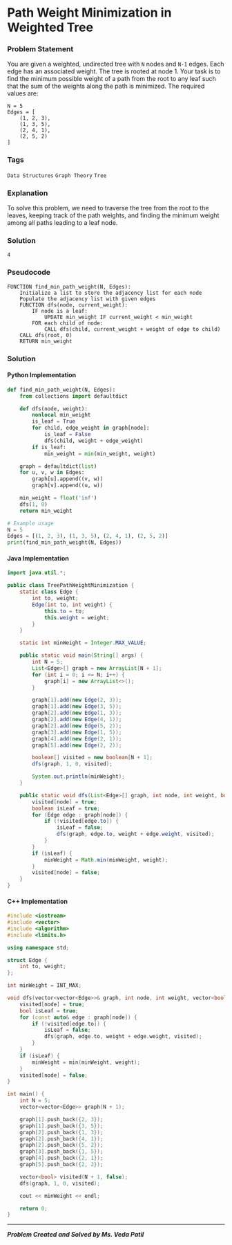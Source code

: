 
# Path Weight Minimization in Weighted Tree

### Problem Statement

You are given a weighted, undirected tree with `N` nodes and `N-1` edges. Each edge has an associated weight. The tree is rooted at node 1. Your task is to find the minimum possible weight of a path from the root to any leaf such that the sum of the weights along the path is minimized.
The required values are:
```
N = 5
Edges = [
    (1, 2, 3),
    (1, 3, 5),
    (2, 4, 1),
    (2, 5, 2)
]
```

### Tags

```Data Structures```  ```Graph Theory``` ```Tree``` 

### Explanation

To solve this problem, we need to traverse the tree from the root to the leaves, keeping track of the path weights, and finding the minimum weight among all paths leading to a leaf node.

### Solution
```
4
```
### Pseudocode

```text
FUNCTION find_min_path_weight(N, Edges):
    Initialize a list to store the adjacency list for each node
    Populate the adjacency list with given edges
    FUNCTION dfs(node, current_weight):
        IF node is a leaf:
            UPDATE min_weight IF current_weight < min_weight
        FOR each child of node:
            CALL dfs(child, current_weight + weight of edge to child)
    CALL dfs(root, 0)
    RETURN min_weight
```

### Solution

#### Python Implementation
```python
def find_min_path_weight(N, Edges):
    from collections import defaultdict

    def dfs(node, weight):
        nonlocal min_weight
        is_leaf = True
        for child, edge_weight in graph[node]:
            is_leaf = False
            dfs(child, weight + edge_weight)
        if is_leaf:
            min_weight = min(min_weight, weight)

    graph = defaultdict(list)
    for u, v, w in Edges:
        graph[u].append((v, w))
        graph[v].append((u, w))

    min_weight = float('inf')
    dfs(1, 0)
    return min_weight

# Example usage
N = 5
Edges = [(1, 2, 3), (1, 3, 5), (2, 4, 1), (2, 5, 2)]
print(find_min_path_weight(N, Edges))
```
#### Java Implementation
```java
import java.util.*;

public class TreePathWeightMinimization {
    static class Edge {
        int to, weight;
        Edge(int to, int weight) {
            this.to = to;
            this.weight = weight;
        }
    }

    static int minWeight = Integer.MAX_VALUE;

    public static void main(String[] args) {
        int N = 5;
        List<Edge>[] graph = new ArrayList[N + 1];
        for (int i = 0; i <= N; i++) {
            graph[i] = new ArrayList<>();
        }

        graph[1].add(new Edge(2, 3));
        graph[1].add(new Edge(3, 5));
        graph[2].add(new Edge(1, 3));
        graph[2].add(new Edge(4, 1));
        graph[2].add(new Edge(5, 2));
        graph[3].add(new Edge(1, 5));
        graph[4].add(new Edge(2, 1));
        graph[5].add(new Edge(2, 2));

        boolean[] visited = new boolean[N + 1];
        dfs(graph, 1, 0, visited);

        System.out.println(minWeight);
    }

    public static void dfs(List<Edge>[] graph, int node, int weight, boolean[] visited) {
        visited[node] = true;
        boolean isLeaf = true;
        for (Edge edge : graph[node]) {
            if (!visited[edge.to]) {
                isLeaf = false;
                dfs(graph, edge.to, weight + edge.weight, visited);
            }
        }
        if (isLeaf) {
            minWeight = Math.min(minWeight, weight);
        }
        visited[node] = false;
    }
}
```
#### C++ Implementation
```cpp
#include <iostream>
#include <vector>
#include <algorithm>
#include <limits.h>

using namespace std;

struct Edge {
    int to, weight;
};

int minWeight = INT_MAX;

void dfs(vector<vector<Edge>>& graph, int node, int weight, vector<bool>& visited) {
    visited[node] = true;
    bool isLeaf = true;
    for (const auto& edge : graph[node]) {
        if (!visited[edge.to]) {
            isLeaf = false;
            dfs(graph, edge.to, weight + edge.weight, visited);
        }
    }
    if (isLeaf) {
        minWeight = min(minWeight, weight);
    }
    visited[node] = false;
}

int main() {
    int N = 5;
    vector<vector<Edge>> graph(N + 1);

    graph[1].push_back({2, 3});
    graph[1].push_back({3, 5});
    graph[2].push_back({1, 3});
    graph[2].push_back({4, 1});
    graph[2].push_back({5, 2});
    graph[3].push_back({1, 5});
    graph[4].push_back({2, 1});
    graph[5].push_back({2, 2});

    vector<bool> visited(N + 1, false);
    dfs(graph, 1, 0, visited);

    cout << minWeight << endl;

    return 0;
}
```
***
***Problem Created and Solved by Ms. Veda Patil***
